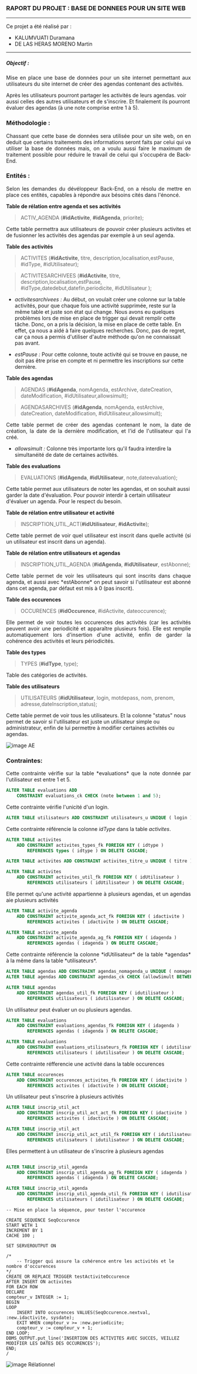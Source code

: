 ### RAPORT DU PROJET : BASE DE DONNEES POUR UN SITE WEB

-------------
Ce projet a été réalisé par :
* KALUMVUATI Duramana
* DE LAS HERAS MORENO Martin

-------------
##### Objectif :

<p style='text-align: justify;'> 
Mise en place une base de données pour un site internet permettant aux utilisateurs du site internet de créer des agendas contenant des activités.

Après les utilisateurs pourront partager les activités de leurs agendas. voir aussi celles des autres utilisateurs et de s'inscrire. Et finalement ils pourront évaluer des agendas (à une note comprise entre 1 à 5). </p>


### Méthodologie :

<p style='text-align: justify;'> 
Chassant que cette base de données sera utilisée pour un site web, on en deduit que certains traitements des informations seront faits par celui qui va utiliser la base de données mais, on a voulu aussi faire le maximum de traitement possible pour réduire le travail de celui qui s'occupéra de Back-End.
</p>

### Entités :

<p style='text-align: justify;'> 
Selon les demandes du dévéloppeur Back-End, on a résolu de mettre en place ces entités, capables à répondre aux bésoins cités dans l'énoncé. </p>

**Table de rélation entre agenda et ses activités**

>ACTIV_AGENDA (__#idActivite__, __#idAgenda__, priorite);

<p style='text-align: justify;'> 
Cette table permettra aux utilisateurs de pouvoir créer plusieurs activites et de fusionner les activités des agendas par exemple à un seul agenda.</p>


**Table des activités**


>ACTIVITES (__#idActivite__, titre, description,localisation,estPause, #idType, #idUtilisateur);

<p style='text-align: justify;'> 

>ACTIVITESARCHIVEES (__#idActivite__, titre, description,localisation,estPause, #idType,datedebut,datefin,periodicite, #idUtilisateur );

- *activitesarchivees :* 
Au début, on voulait créer une colonne sur la table activités, pour que chaque fois une activité supprimée, reste sur la même table et juste son état qui change. Nous avons eu quelques problèmes lors de mise en place de trigger qui devait remplir cette tâche. Donc, on a pris la décision, la mise en place de cette table. En effet, ça nous a aidé à faire quelques recherches. Donc, pas de regret, car ça nous a permis d'utiliser d'autre méthode qu'on ne connaissait pas avant. 

- *estPause :* Pour cette colonne, toute activité qui se trouve en pause, ne doit pas être prise en compte et ni permettre les inscriptions sur cette dernière.</p>


**Table des agendas**

>AGENDAS (__#idAgenda__, nomAgenda, estArchive, dateCreation, dateModification, #idUtilisateur,allowsimult);

>AGENDASARCHIVES (__#idAgenda__, nomAgenda, estArchive, dateCreation, dateModification, #idUtilisateur,allowsimult);

<p style='text-align: justify;'> 
Cette table permet de créer des agendas contenant le nom, la date de création, la date de la dernière modification, et l'id de l'utilisateur qui l'a créé.

- *allowsimult :* 
Colonne très importante lors qu'il faudra interdire la simultanéité de date de certaines activités.
</p>


**Table des evaluations**

>EVALUATIONS (__#idAgenda__, __#idUtilisateur__, note,dateevaluation);

Cette table permet aux utilisateurs de noter les agendas, et on souhait aussi garder la date d'évaluation.
Pour pouvoir interdir à certain utilisateur d'évaluer un agenda. Pour le respect du besoin.

**Table de rélation entre utilisateur et activité**

>INSCRIPTION_UTIL_ACT(__#idUtilisateur__, __#idActivite__);

<p style='text-align: justify;'> 
Cette table permet de voir quel utilisateur est inscrit dans quelle activité (si un utilisateur est inscrit dans un agenda).</p>

**Table de rélation entre utilisateurs et agendas**

>INSCRIPTION_UTIL_AGENDA (__#idAgenda__, __#idUtilisateur__, estAbonne);

<p style='text-align: justify;'> 
Cette table permet de voir les utilisateurs qui sont inscrits dans chaque agenda, et aussi avec *estAbonne* on peut savoir si l'utilisateur est abonné dans cet agenda, par défaut est mis à 0 (pas inscrit).</p>

**Table des occurences**

>OCCURENCES (__#idOccurence__, #idActivite, dateoccurence);

<p style='text-align: justify;'> 
Elle permet de voir toutes les occurences des activités (car les activités peuvent avoir une periodicité et apparaître plusieurs fois).
Elle est remplie automatiquement lors d'insertion d'une activité, enfin de garder la cohérence des activités et leurs périodicités.
</p>

**Table des types**

>TYPES (__#idType__, type);

Table des catégories de activités.

**Table des utilisateurs**

>UTILISATEURS (__#idUtilisateur__, login, motdepass, nom, prenom, adresse,dateInscription,status);

Cette table permet de voir tous les utilisateurs. Et la colonne "status" nous permet
de savoir si l'utilisateur est juste un utilisateur simple ou administrateur, enfin de
lui permettre à modifier certaines activités ou agendas.


![image AE](./IMAGES/schema_ea.png)


### Contraintes:

<p style='text-align: justify;'> 
Cette contrainte vérifie sur la table *evaluations* que la note donnée par l'utilisateur est entre 1 et 5.</p>

```sql
ALTER TABLE evaluations ADD
    CONSTRAINT evaluations_ck CHECK (note between 1 and 5);
```

Cette contrainte vérifie l'unicité d'un login.

```sql
ALTER TABLE utilisateurs ADD CONSTRAINT utilisateurs_u UNIQUE ( login );
```

Cette contrainte référencie la colonne *idType* dans la table *activites*.

```sql
ALTER TABLE activites
    ADD CONSTRAINT activites_types_fk FOREIGN KEY ( idtype )
        REFERENCES types ( idtype ) ON DELETE CASCADE;

ALTER TABLE activites ADD CONSTRAINT activites_titre_u UNIQUE ( titre );

ALTER TABLE activites
    ADD CONSTRAINT activites_util_fk FOREIGN KEY ( idUtilisateur )
        REFERENCES utilisateurs ( idUtilisateur ) ON DELETE CASCADE;
```

<p style='text-align: justify;'> 
Elle permet qu'une activité appartienne à plusieurs agendas, et un agendas aie plusieurs activités</p>

```sql
ALTER TABLE activite_agenda
    ADD CONSTRAINT activite_agenda_act_fk FOREIGN KEY ( idactivite )
        REFERENCES activites ( idactivite ) ON DELETE CASCADE;

ALTER TABLE activite_agenda
    ADD CONSTRAINT activite_agenda_ag_fk FOREIGN KEY ( idagenda )
        REFERENCES agendas ( idagenda ) ON DELETE CASCADE;
```

<p style='text-align: justify;'> 
Cette contrainte référencie la colonne *idUtilisateur* de la table *agendas* à la même dans la table *utilisateurs*.</p>

```sql
ALTER TABLE agendas ADD CONSTRAINT agendas_nomagenda_u UNIQUE ( nomagenda );
ALTER TABLE agendas ADD CONSTRAINT agendas_ck CHECK (allowSimult BETWEEN 0 AND 1);

ALTER TABLE agendas
    ADD CONSTRAINT agendas_util_fk FOREIGN KEY ( idutilisateur )
        REFERENCES utilisateurs ( idutilisateur ) ON DELETE CASCADE;
```

<p style='text-align: justify;'> 
Un utilisateur peut évaluer un ou plusieurs agendas.</p>

```sql
ALTER TABLE evaluations
    ADD CONSTRAINT evaluations_agendas_fk FOREIGN KEY ( idagenda )
        REFERENCES agendas ( idagenda ) ON DELETE CASCADE;

ALTER TABLE evaluations
    ADD CONSTRAINT evaluations_utilisateurs_fk FOREIGN KEY ( idutilisateur )
        REFERENCES utilisateurs ( idutilisateur ) ON DELETE CASCADE;
```

<p style='text-align: justify;'> 
Cette contrainte réfferencie une activité dans la table occurences</p>

```sql
ALTER TABLE occurences
    ADD CONSTRAINT occurences_activites_fk FOREIGN KEY ( idactivite )
        REFERENCES activites ( idactivite ) ON DELETE CASCADE;
```

<p style='text-align: justify;'> 
Un utilisateur peut s'inscrire à plusieurs activités</p>

```sql
ALTER TABLE inscrip_util_act
    ADD CONSTRAINT inscrip_util_act_act_fk FOREIGN KEY ( idactivite )
        REFERENCES activites ( idactivite ) ON DELETE CASCADE;

ALTER TABLE inscrip_util_act
    ADD CONSTRAINT inscrip_util_act_util_fk FOREIGN KEY ( idutilisateur )
        REFERENCES utilisateurs ( idutilisateur ) ON DELETE CASCADE;
```

<p style='text-align: justify;'> 
Elles permettent à un utilisateur de s'inscrire à plusieurs agendas</p>

```sql

ALTER TABLE inscrip_util_agenda
    ADD CONSTRAINT inscrip_util_agenda_ag_fk FOREIGN KEY ( idagenda )
        REFERENCES agendas ( idagenda ) ON DELETE CASCADE;

ALTER TABLE inscrip_util_agenda
    ADD CONSTRAINT inscrip_util_agenda_util_fk FOREIGN KEY ( idutilisateur )
        REFERENCES utilisateurs ( idutilisateur ) ON DELETE CASCADE;
```

    -- Mise en place la séquence, pour tester l'occurence
```
CREATE SEQUENCE SeqOccurence
START WITH 1
INCREMENT BY 1
CACHE 100 ;

SET SERVEROUTPUT ON

/*
    -- Trigger qui assure la cohérence entre les activités et le nombre d'occurences
*/
CREATE OR REPLACE TRIGGER testActiviteOccurence
AFTER INSERT ON activites
FOR EACH ROW
DECLARE
compteur_v INTEGER := 1;
BEGIN
LOOP
    INSERT INTO occurences VALUES(SeqOccurence.nextval, :new.idactivite, sysdate);
    EXIT WHEN compteur_v >= :new.periodicite;
    compteur_v := compteur_v + 1;
END LOOP;
DBMS_OUTPUT.put_line('INSERTION DES ACTIVITES AVEC SUCCES, VEILLEZ MODIFIER LES DATES DES OCCURENCES');
END;
/
```
![image Rélationnel](./IMAGES/schema_relationnel.png)

